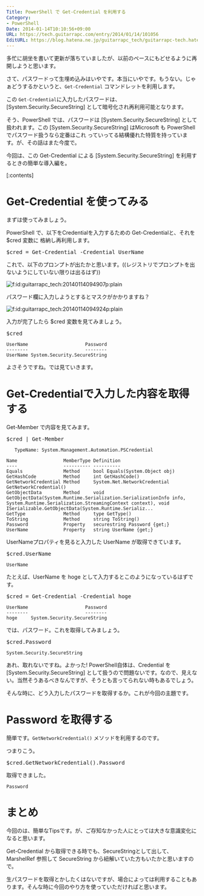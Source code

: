 ```yaml
---
Title: PowerShell で Get-Credential を利用する
Category:
- PowerShell
Date: 2014-01-14T10:10:56+09:00
URL: https://tech.guitarrapc.com/entry/2014/01/14/101056
EditURL: https://blog.hatena.ne.jp/guitarrapc_tech/guitarrapc-tech.hatenablog.com/atom/entry/12921228815716488592
---
```


多忙に胡坐を書いて更新が落ちていましたが、以前のペースにもどせるように再開しようと思います。


さて、パスワードって生埋め込みはいやです。本当にいやです。もうない。じゃぁどうするかというと、```Get-Credential``` コマンドレットを利用します。

この ```Get-Credential```に入力したパスワードは、[System.Security.SecureString] として暗号化され再利用可能となります。

そう、PowerShell では、パスワードは [System.Security.SecureString] として扱われます。この [System.Security.SecureString] はMicrosoft も PowerShell でパスワード扱うなら定番はこれ っていってる結構優れた特質を持っています。が、その話はまた今度で。

今回は、この Get-Credential による [System.Security.SecureString] を利用するときの簡単な導入編を。

[:contents]

# Get-Credential を使ってみる

まずは使ってみましょう。

PowerShell で、以下をCredentialを入力するための Get-Credentialと、それを $cred 変数に 格納し再利用します。

<pre class="brush: powershell;">
$cred = Get-Credential -Credential UserName
</pre>

これで、以下のプロンプトが出たかと思います。((レジストリでプロンプトを出ないようにしていない限りは出るはず))
<p><span itemscope itemtype="https://schema.org/Photograph"><img src="https://cdn-ak.f.st-hatena.com/images/fotolife/g/guitarrapc_tech/20140114/20140114094907.png" alt="f:id:guitarrapc_tech:20140114094907p:plain" title="f:id:guitarrapc_tech:20140114094907p:plain" class="hatena-fotolife" itemprop="image"></span></p>

パスワード欄に入力しようとするとマスクがかかりますね？

<p><span itemscope itemtype="https://schema.org/Photograph"><img src="https://cdn-ak.f.st-hatena.com/images/fotolife/g/guitarrapc_tech/20140114/20140114094924.png" alt="f:id:guitarrapc_tech:20140114094924p:plain" title="f:id:guitarrapc_tech:20140114094924p:plain" class="hatena-fotolife" itemprop="image"></span></p>

入力が完了したら $cred 変数を見てみましょう。

<pre class="brush: powershell;">
$cred
</pre>

```
UserName                     Password
--------                     --------
UserName System.Security.SecureString

```

よさそうですね。では見ていきます。

# Get-Credentialで入力した内容を取得する

Get-Member で内容を見てみます。

<pre class="brush: powershell;">
$cred | Get-Member
</pre>


```
   TypeName: System.Management.Automation.PSCredential

Name                 MemberType Definition
----                 ---------- ----------
Equals               Method     bool Equals(System.Object obj)
GetHashCode          Method     int GetHashCode()
GetNetworkCredential Method     System.Net.NetworkCredential GetNetworkCredential()
GetObjectData        Method     void GetObjectData(System.Runtime.Serialization.SerializationInfo info, System.Runtime.Serialization.StreamingContext context), void ISerializable.GetObjectData(System.Runtime.Serializ...
GetType              Method     type GetType()
ToString             Method     string ToString()
Password             Property   securestring Password {get;}
UserName             Property   string UserName {get;}
```


UserNameプロパティを見ると入力した UserName が取得できています。
<pre class="brush: powershell;">
$cred.UserName
</pre>

```
UserName
```

たとえば、UserName を hoge として入力するとこのようになっているはずです。

<pre class="brush: powershell;">
$cred = Get-Credential -Credential hoge
</pre>

```
UserName                     Password
--------                     --------
hoge     System.Security.SecureString
```

では、パスワード。これを取得してみましょう。

<pre class="brush: powershell;">
$cred.Password
</pre>

```
System.Security.SecureString
```

あれ、取れないですね。よかった! PowerShell自体は、Credential を [System.Security.SecureString] として扱うので問題ないです。なので、見えない。当然そうあるべきなんですが、そうとも言ってられない時もあるでしょう。

そんな時に、どう入力したパスワードを取得するか。これが今回の主題です。

# Password を取得する

簡単です。```GetNetworkCredential()``` メソッドを利用するのです。

つまりこう。

<pre class="brush: powershell;">
$cred.GetNetworkCredential().Password
</pre>

取得できました。

```
Password
```

# まとめ

今回のは、簡単なTipsです。が、ご存知なかった人にとっては大きな意識変化になると思います。

Get-Credential から取得できる時でも、SecureStringとして出して、MarshelRef 参照して SecureString から紐解いていた方もいたかと思いますので。

生パスワードを取得とかしたくはないですが、場合によっては利用することもあります。そんな時に今回のやり方を使っていただければと思います。
